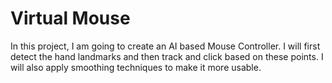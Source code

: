 # Virtual Mouse
In this project, I am going to create an AI based Mouse Controller. I will first detect the hand landmarks and then track and click based on these points. I will also apply smoothing techniques to make it more usable.
